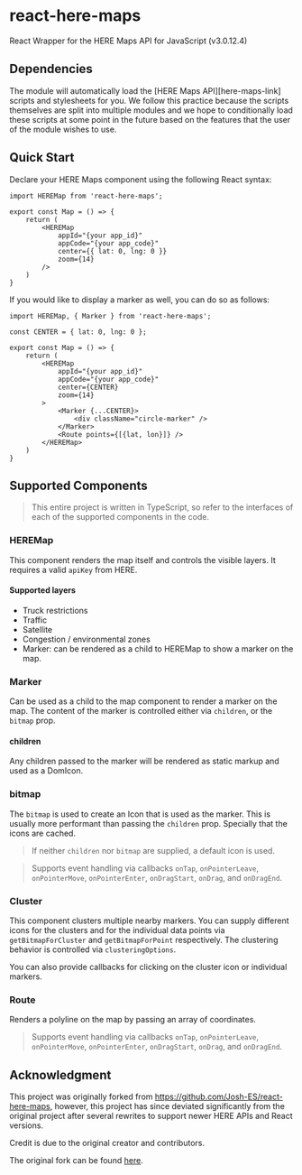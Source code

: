 react-here-maps
==============

React Wrapper for the HERE Maps API for JavaScript (v3.0.12.4)

Dependencies
--------------

The module will automatically load the [HERE Maps API][here-maps-link] scripts and stylesheets for you. We follow this practice because the scripts themselves are split into multiple modules and we hope to conditionally load these scripts at some point in the future based on the features that the user of the module wishes to use.

Quick Start
--------------

Declare your HERE Maps component using the following React syntax:

```tsx
import HEREMap from 'react-here-maps';

export const Map = () => {
    return (
        <HEREMap 
            appId="{your app_id}"
            appCode="{your app_code}"
            center={{ lat: 0, lng: 0 }}
            zoom={14}
        />
    )
}
```

If you would like to display a marker as well, you can do so as follows:

```tsx
import HEREMap, { Marker } from 'react-here-maps';

const CENTER = { lat: 0, lng: 0 };

export const Map = () => {
    return (
        <HEREMap 
            appId="{your app_id}"
            appCode="{your app_code}"
            center={CENTER}
            zoom={14}
        >
            <Marker {...CENTER}>
                <div className="circle-marker" />
            </Marker>
            <Route points={[{lat, lon}]} />
        </HEREMap>
    )
}
```

Supported Components
--------------

> This entire project is written in TypeScript, so refer to the interfaces of each of the supported components in the code.

### HEREMap
This component renders the map itself and controls the visible layers. It requires a valid `apiKey` from HERE.

#### Supported layers
- Truck restrictions
- Traffic
- Satellite
- Congestion / environmental zones
- Marker: can be rendered as a child to HEREMap to show a marker on the map.

### Marker
Can be used as a child to the map component to render a marker on the map. The content of the marker is controlled either via `children`, or the `bitmap` prop.

#### children
Any children passed to the marker will be rendered as static markup and used as a DomIcon.

### bitmap
The `bitmap` is used to create an Icon that is used as the marker. This is usually more performant than passing the `children` prop. Specially that the icons are cached.

> If neither `children` nor `bitmap` are supplied, a default icon is used.

> Supports event handling via callbacks `onTap`, `onPointerLeave`, `onPointerMove`, `onPointerEnter`, `onDragStart`, `onDrag`, and `onDragEnd`.

### Cluster
This component clusters multiple nearby markers. You can supply different icons for the clusters and for the individual data points via `getBitmapForCluster` and `getBitmapForPoint` respectively. The clustering behavior is controlled via `clusteringOptions`.

You can also provide callbacks for clicking on the cluster icon or individual markers.

### Route
Renders a polyline on the map by passing an array of coordinates.

> Supports event handling via callbacks `onTap`, `onPointerLeave`, `onPointerMove`, `onPointerEnter`, `onDragStart`, `onDrag`, and `onDragEnd`.

Acknowledgment
--------------
This project was originally forked from https://github.com/Josh-ES/react-here-maps, however, this project has since deviated significantly from the original project after several rewrites to support newer HERE APIs and React versions.

Credit is due to the original creator and contributors.

The original fork can be found [here](https://github.com/impargo/react-here-maps-old-fork).
